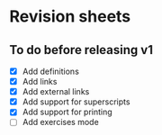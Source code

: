 # Revision sheets

## To do before releasing v1

- [x] Add definitions
- [x] Add links
- [x] Add external links
- [x] Add support for superscripts
- [x] Add support for printing
- [ ] Add exercises mode
